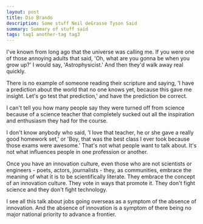 ```yaml
---
layout: post
title: Dio Brando
description: Some stuff Neil deGrasse Tyson Said
summary: Summary of stuff said
tags: tag1 another-tag tag3
---
```


I've known from long ago that the universe was calling me. If you were one of those annoying adults that said, 'Oh, what are you gonna be when you grow up?' I would say, 'Astrophysicist.' And then they'd walk away real quickly.

There is no example of someone reading their scripture and saying, 'I have a prediction about the world that no one knows yet, because this gave me insight. Let's go test that prediction,' and have the prediction be correct.

I can't tell you how many people say they were turned off from science because of a science teacher that completely sucked out all the inspiration and enthusiasm they had for the course.

I don't know anybody who said, 'I love that teacher, he or she gave a really good homework set,' or 'Boy, that was the best class I ever took because those exams were awesome.' That's not what people want to talk about. It's not what influences people in one profession or another.

Once you have an innovation culture, even those who are not scientists or engineers - poets, actors, journalists - they, as communities, embrace the meaning of what it is to be scientifically literate. They embrace the concept of an innovation culture. They vote in ways that promote it. They don't fight science and they don't fight technology.

I see all this talk about jobs going overseas as a symptom of the absence of innovation. And the absence of innovation is a symptom of there being no major national priority to advance a frontier.